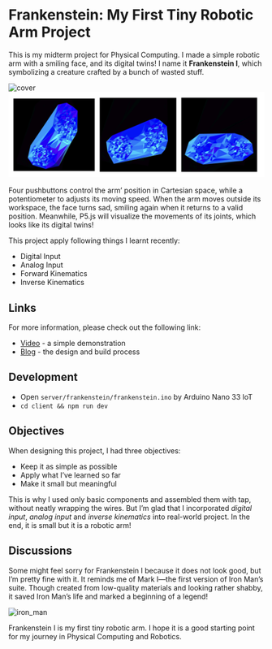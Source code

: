 # Frankenstein: My First Tiny Robotic Arm Project

This is my midterm project for Physical Computing. I made a simple robotic arm with a smiling face, and its digital twins! I name it **Frankenstein I**, which symbolizing a creature crafted by a bunch of wasted stuff.

![cover](./img/cover.png)
![twins](./img/digital-twins.png)

Four pushbuttons control the arm’ position in Cartesian space, while a potentiometer to adjusts its moving speed. When the arm moves outside its workspace, the face turns sad, smiling again when it returns to a valid position. Meanwhile, P5.js will visualize the movements of its joints, which looks like its digital twins!

This project apply following things I learnt recently:

- Digital Input
- Analog Input
- Forward Kinematics
- Inverse Kinematics

## Links

For more information, please check out the following link:

- [Video](https://drive.google.com/file/d/1EBYlqFmFkL-WKsrHmcPTgbw-X46m6Yor/view) - a simple demonstration
- [Blog](https://spangle-clutch-0a2.notion.site/Week6-Midterm-Project-1268ad8589b6808fa3a2e3d39f1ea35d) - the design and build process

## Development

- Open `server/frankenstein/frankenstein.ino` by Arduino Nano 33 loT
- `cd client && npm run dev`

## Objectives

When designing this project, I had three objectives:

- Keep it as simple as possible
- Apply what I’ve learned so far
- Make it small but meaningful

This is why I used only basic components and assembled them with tap, without neatly wrapping the wires. But I’m glad that I incorporated _digital input_, _analog input_ and _inverse kinematics_ into real-world project. In the end, it is small but it is a robotic arm!

## Discussions

Some might feel sorry for Frankenstein I because it does not look good, but I’m pretty fine with it. It reminds me of Mark I—the first version of Iron Man’s suite. Though created from low-quality materials and looking rather shabby, it saved Iron Man’s life and marked a beginning of a legend!

![iron_man](./img/iron_man.png)

Frankenstein I is my first tiny robotic arm. I hope it is a good starting point for my journey in Physical Computing and Robotics.
